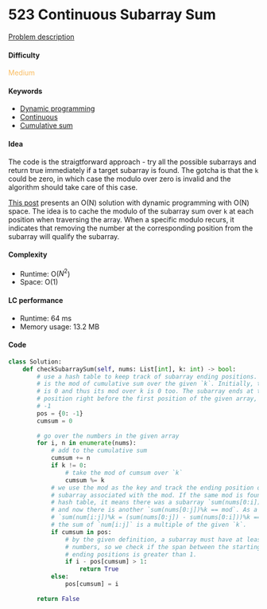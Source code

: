 523 Continuous Subarray Sum
=======================
[Problem description](https://leetcode.com/problems/continuous-subarray-sum/)

#### Difficulty
<span style="color:#FABC60">Medium</span>

#### Keywords
- [Dynamic programming](../categories/dp.md)
- [Continuous](../categories/continuous.md)
- [Cumulative sum](../categories/cumsum.md)

#### Idea
The code is the straigtforward approach - try all the possible subarrays and return true immediately if a target subarray is found. The gotcha is that the `k` could be zero, in which case the modulo over zero is invalid and the algorithm should take care of this case. 

[This post](https://leetcode.com/problems/continuous-subarray-sum/discuss/275219/Python-solution) presents an O(N) solution with dynamic programming with O(N) space. The idea is to cache the modulo of the subarray sum over `k` at each position when traversing the array. When a specific modulo recurs, it indicates that removing the number at the corresponding position from the subarray will qualify the subarray.

#### Complexity
- Runtime: O($N^2$)
- Space: O(1) 
  
#### LC performance
- Runtime: 64 ms
- Memory usage: 13.2 MB

#### Code
```python
class Solution:
    def checkSubarraySum(self, nums: List[int], k: int) -> bool:
        # use a hash table to keep track of subarray ending positions. The key 
        # is the mod of cumulative sum over the given `k`. Initially, the cumsum 
        # is 0 and thus its mod over k is 0 too. The subarray ends at the 
        # position right before the first position of the given array, which is 
        # -1
        pos = {0: -1}
        cumsum = 0
        
        # go over the numbers in the given array
        for i, n in enumerate(nums):
            # add to the cumulative sum
            cumsum += n
            if k != 0:
                # take the mod of cumsum over `k`
                cumsum %= k
            # we use the mod as the key and track the ending position of the 
            # subarray associated with the mod. If the same mod is found in the 
            # hash table, it means there was a subarray `sum(nums[0:i])%k == mod`, 
            # and now there is another `sum(nums[0:j])%k == mod`. As a result, 
            # `sum(num[i:j])%k = (sum(nums[0:j]) - sum(nums[0:i]))%k == 0`, thus
            # the sum of `num[i:j]` is a multiple of the given `k`.
            if cumsum in pos:
                # by the given definition, a subarray must have at least two 
                # numbers, so we check if the span between the starting and 
                # ending positions is greater than 1. 
                if i - pos[cumsum] > 1:
                    return True
            else:
                pos[cumsum] = i
        
        return False
```